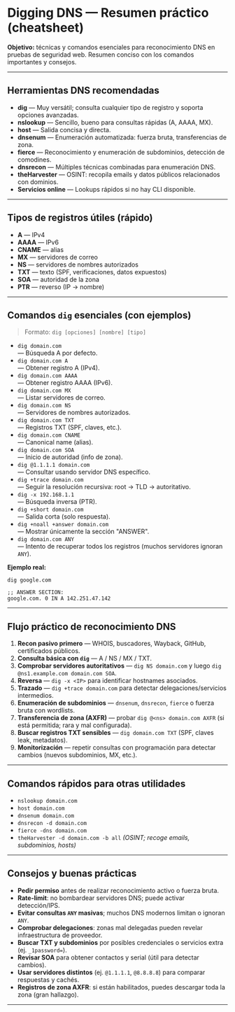 # Digging DNS — Resumen práctico (cheatsheet)

**Objetivo:** técnicas y comandos esenciales para reconocimiento DNS en pruebas de seguridad web. Resumen conciso con los comandos importantes y consejos.

---

## Herramientas DNS recomendadas
- **dig** — Muy versátil; consulta cualquier tipo de registro y soporta opciones avanzadas.
- **nslookup** — Sencillo, bueno para consultas rápidas (A, AAAA, MX).
- **host** — Salida concisa y directa.
- **dnsenum** — Enumeración automatizada: fuerza bruta, transferencias de zona.
- **fierce** — Reconocimiento y enumeración de subdominios, detección de comodines.
- **dnsrecon** — Múltiples técnicas combinadas para enumeración DNS.
- **theHarvester** — OSINT: recopila emails y datos públicos relacionados con dominios.
- **Servicios online** — Lookups rápidos si no hay CLI disponible.

---

## Tipos de registros útiles (rápido)
- **A** — IPv4
- **AAAA** — IPv6
- **CNAME** — alias
- **MX** — servidores de correo
- **NS** — servidores de nombres autorizados
- **TXT** — texto (SPF, verificaciones, datos expuestos)
- **SOA** — autoridad de la zona
- **PTR** — reverso (IP → nombre)

---

## Comandos `dig` esenciales (con ejemplos)
> Formato: `dig [opciones] [nombre] [tipo]`

- `dig domain.com`  
  — Búsqueda A por defecto.
- `dig domain.com A`  
  — Obtener registro A (IPv4).
- `dig domain.com AAAA`  
  — Obtener registro AAAA (IPv6).
- `dig domain.com MX`  
  — Listar servidores de correo.
- `dig domain.com NS`  
  — Servidores de nombres autorizados.
- `dig domain.com TXT`  
  — Registros TXT (SPF, claves, etc.).
- `dig domain.com CNAME`  
  — Canonical name (alias).
- `dig domain.com SOA`  
  — Inicio de autoridad (info de zona).
- `dig @1.1.1.1 domain.com`  
  — Consultar usando servidor DNS específico.
- `dig +trace domain.com`  
  — Seguir la resolución recursiva: root → TLD → autoritativo.
- `dig -x 192.168.1.1`  
  — Búsqueda inversa (PTR).
- `dig +short domain.com`  
  — Salida corta (solo respuesta).
- `dig +noall +answer domain.com`  
  — Mostrar únicamente la sección "ANSWER".
- `dig domain.com ANY`  
  — Intento de recuperar todos los registros (muchos servidores ignoran `ANY`).

**Ejemplo real:**
```
dig google.com

;; ANSWER SECTION:
google.com. 0 IN A 142.251.47.142
```

---

## Flujo práctico de reconocimiento DNS
1. **Recon pasivo primero** — WHOIS, buscadores, Wayback, GitHub, certificados públicos.
2. **Consulta básica con `dig`** — A / NS / MX / TXT.
3. **Comprobar servidores autoritativos** — `dig NS domain.com` y luego `dig @ns1.example.com domain.com SOA`.
4. **Reversa** — `dig -x <IP>` para identificar hostnames asociados.
5. **Trazado** — `dig +trace domain.com` para detectar delegaciones/servicios intermedios.
6. **Enumeración de subdominios** — `dnsenum`, `dnsrecon`, `fierce` o fuerza bruta con wordlists.
7. **Transferencia de zona (AXFR)** — probar `dig @<ns> domain.com AXFR` (si está permitida; rara y mal configurada).
8. **Buscar registros TXT sensibles** — `dig domain.com TXT` (SPF, claves leak, metadatos).
9. **Monitorización** — repetir consultas con programación para detectar cambios (nuevos subdominios, MX, etc.).

---

## Comandos rápidos para otras utilidades
- `nslookup domain.com`  
- `host domain.com`  
- `dnsenum domain.com`  
- `dnsrecon -d domain.com`  
- `fierce -dns domain.com`  
- `theHarvester -d domain.com -b all`  *(OSINT; recoge emails, subdominios, hosts)*

---

## Consejos y buenas prácticas
- **Pedir permiso** antes de realizar reconocimiento activo o fuerza bruta.
- **Rate-limit**: no bombardear servidores DNS; puede activar detección/IPS.
- **Evitar consultas `ANY` masivas**; muchos DNS modernos limitan o ignoran `ANY`.
- **Comprobar delegaciones**: zonas mal delegadas pueden revelar infraestructura de proveedor.
- **Buscar TXT y subdominios** por posibles credenciales o servicios extra (ej. `_1password=`).
- **Revisar SOA** para obtener contactos y serial (útil para detectar cambios).
- **Usar servidores distintos** (ej. `@1.1.1.1`, `@8.8.8.8`) para comparar respuestas y cachés.
- **Registros de zona AXFR**: si están habilitados, puedes descargar toda la zona (gran hallazgo).

---
